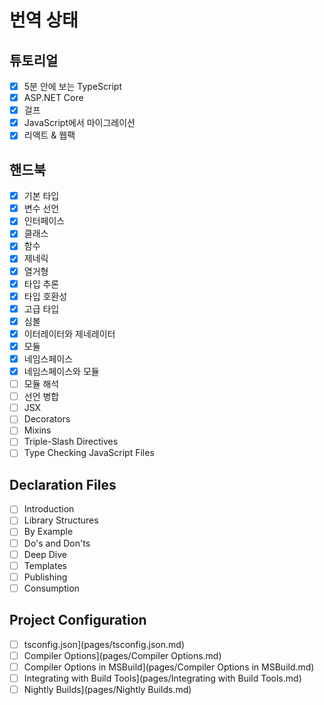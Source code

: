 # 번역 상태

## 튜토리얼
- [x] 5분 안에 보는 TypeScript
- [x] ASP.NET Core
- [x] 걸프
- [x] JavaScript에서 마이그레이션
- [x] 리액트 & 웹팩
## 핸드북
- [x] 기본 타입
- [x] 변수 선언
- [x] 인터페이스
- [x] 클래스
- [x] 함수
- [x] 제네릭
- [x] 열거형
- [x] 타입 추론
- [x] 타입 호환성
- [x] 고급 타입
- [x] 심볼
- [x] 이터레이터와 제네레이터
- [x] 모듈
- [x] 네임스페이스
- [x] 네임스페이스와 모듈
- [ ] 모듈 해석
- [ ] 선언 병합
- [ ] JSX
- [ ] Decorators
- [ ] Mixins
- [ ] Triple-Slash Directives
- [ ] Type Checking JavaScript Files
## Declaration Files
- [ ] Introduction
- [ ] Library Structures
- [ ] By Example
- [ ] Do's and Don'ts
- [ ] Deep Dive
- [ ] Templates
- [ ] Publishing
- [ ] Consumption
## Project Configuration
- [ ] tsconfig.json](pages/tsconfig.json.md)
- [ ] Compiler Options](pages/Compiler Options.md)
- [ ] Compiler Options in MSBuild](pages/Compiler Options in MSBuild.md)
- [ ] Integrating with Build Tools](pages/Integrating with Build Tools.md)
- [ ] Nightly Builds](pages/Nightly Builds.md)